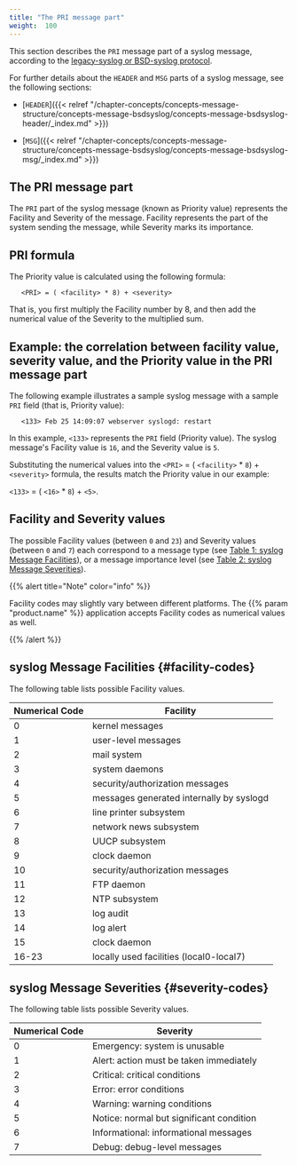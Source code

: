 ```yaml
---
title: "The PRI message part"
weight:  100
---
```

<!-- DISCLAIMER: This file is based on the syslog-ng Open Source Edition documentation https://github.com/balabit/syslog-ng-ose-guides/commit/2f4a52ee61d1ea9ad27cb4f3168b95408fddfdf2 and is used under the terms of The syslog-ng Open Source Edition Documentation License. The file has been modified by Axoflow. -->

This section describes the `PRI` message part of a syslog message, according to the [legacy-syslog or BSD-syslog protocol](https://tools.ietf.org/search/rfc3164).

For further details about the `HEADER` and `MSG` parts of a syslog message, see the following sections:

  - [`HEADER`]({{< relref "/chapter-concepts/concepts-message-structure/concepts-message-bsdsyslog/concepts-message-bsdsyslog-header/_index.md" >}})

  - [`MSG`]({{< relref "/chapter-concepts/concepts-message-structure/concepts-message-bsdsyslog/concepts-message-bsdsyslog-msg/_index.md" >}})


## The PRI message part

The `PRI` part of the syslog message (known as Priority value) represents the Facility and Severity of the message. Facility represents the part of the system sending the message, while Severity marks its importance.



## PRI formula

The Priority value is calculated using the following formula:

```shell
   <PRI> = ( <facility> * 8) + <severity> 
```

That is, you first multiply the Facility number by 8, and then add the numerical value of the Severity to the multiplied sum.



## Example: the correlation between facility value, severity value, and the Priority value in the PRI message part

The following example illustrates a sample syslog message with a sample `PRI` field (that is, Priority value):

```shell
   <133> Feb 25 14:09:07 webserver syslogd: restart
```

In this example, `<133>` represents the `PRI` field (Priority value). The syslog message's Facility value is `16`, and the Severity value is `5`.

Substituting the numerical values into the `<PRI>` = ( `<facility>` * `8`) + `<severity>` formula, the results match the Priority value in our example:

`<133>` = ( `<16>` * `8`) + `<5>`.


## Facility and Severity values

The possible Facility values (between `0` and `23`) and Severity values (between `0` and `7`) each correspond to a message type (see [Table 1: syslog Message Facilities</span>](#facility-codes)), or a message importance level (see [Table 2: syslog Message Severities](#severity-codes)).

{{% alert title="Note" color="info" %}}

Facility codes may slightly vary between different platforms. The {{% param "product.name" %}} application accepts Facility codes as numerical values as well.

{{% /alert %}}

## syslog Message Facilities {#facility-codes}

The following table lists possible Facility values.


| Numerical Code | Facility                                 |
| -------------- | ---------------------------------------- |
| 0              | kernel messages            |
| 1              | user-level messages  |
| 2              | mail system            |
| 3              | system daemons                  |
| 4              | security/authorization messages |
| 5              | messages generated internally by syslogd |
| 6              | line printer subsystem |
| 7              | network news subsystem |
| 8              | UUCP subsystem |
| 9              | clock daemon |
| 10             | security/authorization messages |
| 11             | FTP daemon |
| 12             | NTP subsystem |
| 13             | log audit |
| 14             | log alert |
| 15             | clock daemon |
| 16-23          | locally used facilities (local0-local7) |

## syslog Message Severities {#severity-codes}

The following table lists possible Severity values.

| Numerical Code | Severity                                 |
| -------------- | ---------------------------------------- |
| 0              | Emergency: system is unusable            |
| 1              | Alert: action must be taken immediately  |
| 2              | Critical: critical conditions            |
| 3              | Error: error conditions                  |
| 4              | Warning: warning conditions              |
| 5              | Notice: normal but significant condition |
| 6              | Informational: informational messages    |
| 7              | Debug: debug-level messages              |

